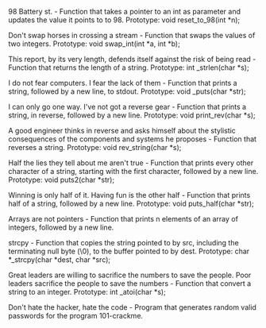 98 Battery st. - Function that takes a pointer to an int as parameter and updates the value it points to to 98. Prototype: void reset_to_98(int *n);



Don't swap horses in crossing a stream - Function that swaps the values of two integers. Prototype: void swap_int(int *a, int *b);



This report, by its very length, defends itself against the risk of being read - Function that returns the length of a string. Prototype: int _strlen(char *s);



I do not fear computers. I fear the lack of them - Function that prints a string, followed by a new line, to stdout. Prototype: void _puts(char *str);



I can only go one way. I've not got a reverse gear - Function that prints a string, in reverse, followed by a new line. Prototype: void print_rev(char *s);



A good engineer thinks in reverse and asks himself about the stylistic consequences of the components and systems he proposes - Function that reverses a string. Prototype: void rev_string(char *s);



Half the lies they tell about me aren't true - Function that prints every other character of a string, starting with the first character, followed by a new line. Prototype: void puts2(char *str);



Winning is only half of it. Having fun is the other half - Function that prints half of a string, followed by a new line. Prototype: void puts_half(char *str);



Arrays are not pointers - Function that prints n elements of an array of integers, followed by a new line.



strcpy - Function that copies the string pointed to by src, including the terminating null byte (\0), to the buffer pointed to by dest. Prototype: char *_strcpy(char *dest, char *src);



Great leaders are willing to sacrifice the numbers to save the people. Poor leaders sacrifice the people to save the numbers - Function that convert a string to an integer. Prototype: int _atoi(char *s);



Don't hate the hacker, hate the code - Program that generates random valid passwords for the program 101-crackme.
